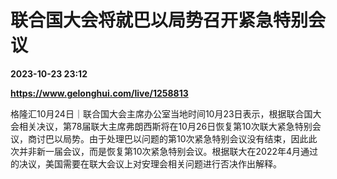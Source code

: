 # 联合国大会将就巴以局势召开紧急特别会议

**2023-10-23 23:12**

**https://www.gelonghui.com/live/1258813**

格隆汇10月24日｜联合国大会主席办公室当地时间10月23日表示，根据联合国大会相关决议，第78届联大主席弗朗西斯将在10月26日恢复第10次联大紧急特别会议，商讨巴以局势。由于处理巴以问题的第10次紧急特别会议没有结束，因此此次并非新一届会议，而是恢复第10次紧急特别会议。根据联大在2022年4月通过的决议，美国需要在联大会议上对安理会相关问题进行否决作出解释。